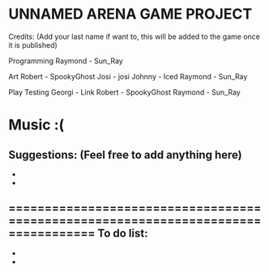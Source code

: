 UNNAMED ARENA GAME PROJECT
===================================================================================
Credits: (Add your last name if want to, this will be added to the game once it is published)

Programming
  Raymond - Sun_Ray

Art
  Robert - SpookyGhost
  Josi - josi
  Johnny - Iced
  Raymond - Sun_Ray

Play Testing
  Georgi - Link
  Robert - SpookyGhost
  Raymond - Sun_Ray

Music
  :(
==================================================================================
Suggestions: (Feel free to add anything here)
-
-
-
==================================================================================
To do list:
-
-
-
